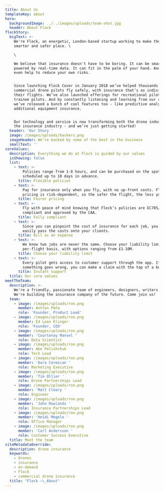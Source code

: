```yaml
---
title: About Us
templateKey: about
hero:
  backgroundImage: ../../images/uploads/team-shot.jpg
  header: About Flock
flockStory:
  bigText: >-
    We're Flock, an energetic, London-based startup working to make the world a
    smarter and safer place. \

    \

    We believe that insurance doesn't have to be boring. It can be smart, and
    powered by real-time data. It can fit in the palm of your hand. And it can
    even help to reduce your own risks.


    Since launching Flock Cover in January 2018 we’ve helped thousands of
    commercial drone pilots fly safely, with insurance that’s as individual as
    their flights. We’ve also launched offerings for recreational pilots and
    trainee pilots. And by constantly listening and learning from our customers,
    we’ve released a bunch of cool features too - like predictive analytics, and
    additional equipment insurance.


    Our technology and service is now transforming both the drone industry and
    the insurance industry - and we’re just getting started!
  header: 'Our Story '
  image: /images/uploads/backers.png
  imageHeader: We’re backed by some of the best in the business
  smallText: ''
coreValues:
  description: Everything we do at Flock is guided by our values
  isShowing: false
  list:
    - text: >-
        Policies range from 1-8 hours, and can be purchased on the spot, or
        scheduled up to 10 days in advance.
      title: Flexible policies
    - text: >-
        Pay for insurance only when you fly, with no up-front costs. Flock’s
        pricing is risk-dependent, so the safer the flight, the less you pay.
      title: Fairer pricing
    - text: >-
        Fly with peace of mind knowing that Flock’s policies are EC785/2004
        compliant and approved by the CAA.
      title: Fully compliant
    - text: >-
        Since you can pinpoint the cost of insurance for each job, you can
        easily pass the costs onto your clients.
      title: Bill as an expense
    - text: >-
        We know two jobs are never the same. Choose your liability limit on a
        per-flight basis, with options ranging from £1-10M.
      title: Choose your liability limit
    - text: >-
        Every pilot gets access to customer support through the app. If
        something goes wrong, you can make a claim with the tap of a button
      title: Instant support
  title: Our core values
meetTheTeam:
  description: >-
    We're a friendly, passionate team of engineers, designers, writers and more.
    We're building the insurance company of the future. Come join us!
  team:
    - image: /images/uploads/ron.png
      member: Antton Peña
      role: 'Founder, Product Lead'
    - image: /images/uploads/ron.png
      member: Ed Leon Klinger
      role: 'Founder, CEO'
    - image: /images/uploads/ron.png
      member: 'Courtenay Mansel '
      role: Data Scientist
    - image: /images/uploads/ron.png
      member: Abe Polishchuk
      role: Tech Lead
    - image: /images/uploads/ron.png
      member: 'Dara Cormican '
      role: Marketing Executive
    - image: /images/uploads/ron.png
      member: 'Tim Ollier '
      role: Drone Partnerships Lead
    - image: /images/uploads/ron.png
      member: 'Matt Cleary '
      role: Engineer
    - image: /images/uploads/ron.png
      member: 'John Rowlands '
      role: Insurance Partnerships Lead
    - image: /images/uploads/ron.png
      member: 'Heidi Megele '
      role: Office Manager
    - image: /images/uploads/ron.png
      member: 'Carl Andersson '
      role: Customer Success Executive
  title: Meet the team
siteMetadataOverride:
  description: drone insurance
  keywords:
    - drones
    - insurance
    - on-demand
    - Flock
    - commercial drone insurance
  title: "Flock –\_About"
---
```


